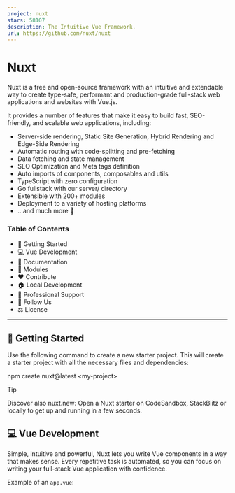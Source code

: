 ```yaml
---
project: nuxt
stars: 58107
description: The Intuitive Vue Framework.
url: https://github.com/nuxt/nuxt
---
```


Nuxt
====

Nuxt is a free and open-source framework with an intuitive and extendable way to create type-safe, performant and production-grade full-stack web applications and websites with Vue.js.

It provides a number of features that make it easy to build fast, SEO-friendly, and scalable web applications, including:

-   Server-side rendering, Static Site Generation, Hybrid Rendering and Edge-Side Rendering
-   Automatic routing with code-splitting and pre-fetching
-   Data fetching and state management
-   SEO Optimization and Meta tags definition
-   Auto imports of components, composables and utils
-   TypeScript with zero configuration
-   Go fullstack with our server/ directory
-   Extensible with 200+ modules
-   Deployment to a variety of hosting platforms
-   ...and much more 🚀

### Table of Contents

-   🚀 Getting Started
-   💻 Vue Development
-   📖 Documentation
-   🧩 Modules
-   ❤️ Contribute
-   🏠 Local Development
-   🛟 Professional Support
-   🔗 Follow Us
-   ⚖️ License

* * *

🚀 Getting Started
------------------

Use the following command to create a new starter project. This will create a starter project with all the necessary files and dependencies:

npm create nuxt@latest <my-project\>

Tip

Discover also nuxt.new: Open a Nuxt starter on CodeSandbox, StackBlitz or locally to get up and running in a few seconds.

💻 Vue Development
------------------

Simple, intuitive and powerful, Nuxt lets you write Vue components in a way that makes sense. Every repetitive task is automated, so you can focus on writing your full-stack Vue application with confidence.

Example of an `app.vue`:

<script setup lang="ts">
useSeoMeta({
  title: 'Meet Nuxt',
  description: 'The Intuitive Vue Framework.'
})
</script\>

<template\>
  <div id\="app"\>
    <AppHeader />
    <NuxtPage />
    <AppFooter />
  </div\>
</template\>

<style scoped>
#app {
  background-color: #020420;
  color: #00DC82;
}
</style\>

📖 Documentation
----------------

We highly recommend you take a look at the Nuxt documentation to level up. It’s a great resource for learning more about the framework. It covers everything from getting started to advanced topics.

🧩 Modules
----------

Discover our list of modules to supercharge your Nuxt project, created by the Nuxt team and community.

❤️ Contribute
-------------

We invite you to contribute and help improve Nuxt 💚

Here are a few ways you can get involved:

-   **Reporting Bugs:** If you come across any bugs or issues, please check out the reporting bugs guide to learn how to submit a bug report.
-   **Suggestions:** Have ideas to enhance Nuxt? We'd love to hear them! Check out the contribution guide to share your suggestions.
-   **Questions:** If you have questions or need assistance, the getting help guide provides resources to help you out.

🏠 Local Development
--------------------

Follow the docs to Set Up Your Local Development Environment to contribute to the framework and documentation.

🛟 Professional Support
-----------------------

-   Technical audit & consulting: Nuxt Experts
-   Custom development & more: Nuxt Agencies Partners

🔗 Follow Us
------------

      

⚖️ License
----------

MIT
